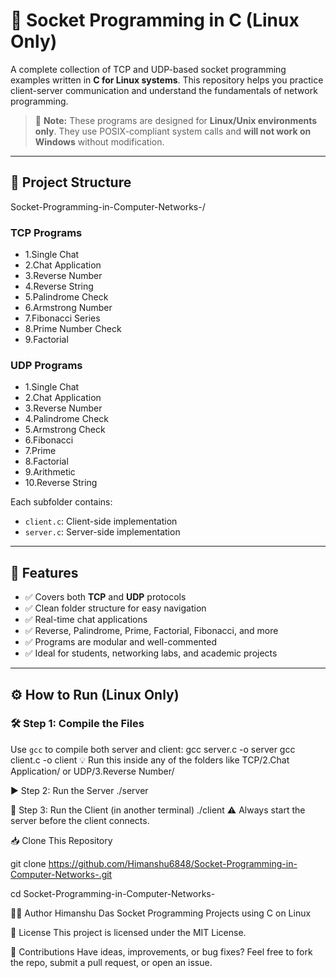 # 🔌 Socket Programming in C (Linux Only) 

A complete collection of TCP and UDP-based socket programming examples written in **C for Linux systems**. This repository helps you practice client-server communication and understand the fundamentals of network programming.

> 🐧 **Note:** These programs are designed for **Linux/Unix environments only**. They use POSIX-compliant system calls and **will not work on Windows** without modification.
 
---

## 📁 Project Structure

Socket-Programming-in-Computer-Networks-/

### TCP Programs
- 1.Single Chat
- 2.Chat Application
- 3.Reverse Number
- 4.Reverse String
- 5.Palindrome Check
- 6.Armstrong Number
- 7.Fibonacci Series
- 8.Prime Number Check
- 9.Factorial

### UDP Programs
- 1.Single Chat
- 2.Chat Application
- 3.Reverse Number
- 4.Palindrome Check
- 5.Armstrong Check
- 6.Fibonacci
- 7.Prime
- 8.Factorial
- 9.Arithmetic
- 10.Reverse String

Each subfolder contains:
- `client.c`: Client-side implementation
- `server.c`: Server-side implementation

---

## 🧪 Features

- ✅ Covers both **TCP** and **UDP** protocols
- ✅ Clean folder structure for easy navigation
- ✅ Real-time chat applications
- ✅ Reverse, Palindrome, Prime, Factorial, Fibonacci, and more
- ✅ Programs are modular and well-commented
- ✅ Ideal for students, networking labs, and academic projects

---

## ⚙️ How to Run (Linux Only)

### 🛠 Step 1: Compile the Files
Use `gcc` to compile both server and client:
  gcc server.c -o server
  gcc client.c -o client
💡 Run this inside any of the folders like TCP/2.Chat Application/ or UDP/3.Reverse Number/

▶️ Step 2: Run the Server
./server

💬 Step 3: Run the Client (in another terminal)
./client
⚠️ Always start the server before the client connects.

📥 Clone This Repository

git clone https://github.com/Himanshu6848/Socket-Programming-in-Computer-Networks-.git

cd Socket-Programming-in-Computer-Networks-

🧑‍💻 Author
Himanshu Das
Socket Programming Projects using C on Linux

📜 License
This project is licensed under the MIT License.

💬 Contributions
Have ideas, improvements, or bug fixes?
Feel free to fork the repo, submit a pull request, or open an issue.
